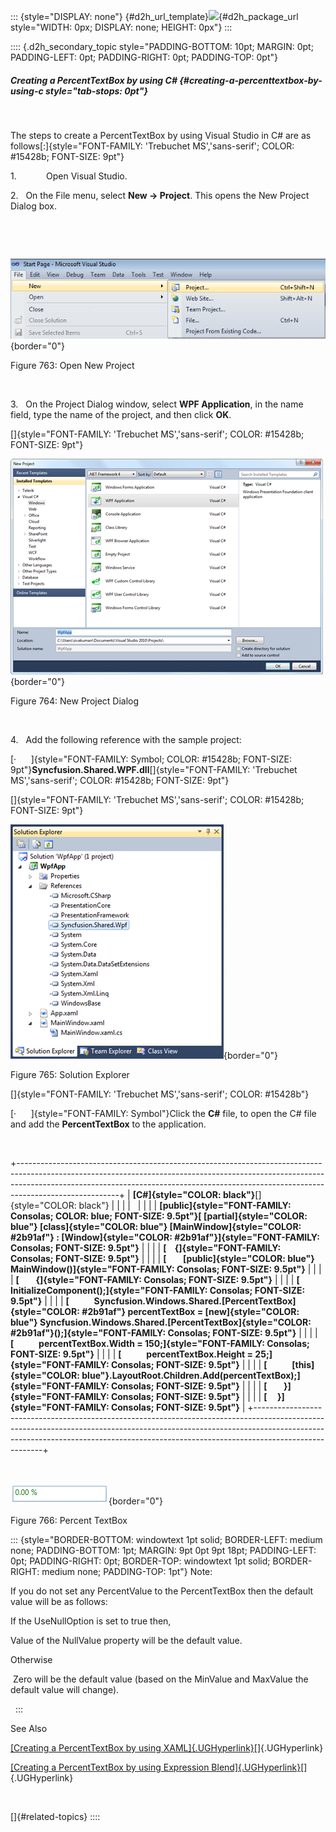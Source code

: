 ::: {style="DISPLAY: none"}
[](ms-xhelp:///?Id=d2h_url_template){#d2h_url_template}![](!package_url!){#d2h_package_url style="WIDTH: 0px; DISPLAY: none; HEIGHT: 0px"}
:::

:::: {.d2h_secondary_topic style="PADDING-BOTTOM: 10pt; MARGIN: 0pt; PADDING-LEFT: 0pt; PADDING-RIGHT: 0pt; PADDING-TOP: 0pt"}
##### Creating a PercentTextBox by using C# {#creating-a-percenttextbox-by-using-c style="tab-stops: 0pt"}

 

The steps to create a PercentTextBox by using Visual Studio in C# are as follows[:]{style="FONT-FAMILY: 'Trebuchet MS','sans-serif'; COLOR: #15428b; FONT-SIZE: 9pt"}

1.            Open Visual Studio.

2.   On the File menu, select **New -\> Project**. This opens the New Project Dialog box.

 

 

![Description: C:\\Documents and Settings\\labuser\\My Documents\\WPF Tools correct Image.png](ImagesExt/image30_13.png){border="0"}

Figure 763: Open New Project

 

3.   On the Project Dialog window, select **WPF Application**, in the name field, type the name of the project, and then click **OK**.

[]{style="FONT-FAMILY: 'Trebuchet MS','sans-serif'; COLOR: #15428b; FONT-SIZE: 9pt"} 

![](ImagesExt/image30_14.png){border="0"}

Figure 764: New Project Dialog

 

4.   Add the following reference with the sample project:

[·      ]{style="FONT-FAMILY: Symbol; COLOR: #15428b; FONT-SIZE: 9pt"}**Syncfusion.Shared.WPF.dll**[]{style="FONT-FAMILY: 'Trebuchet MS','sans-serif'; COLOR: #15428b; FONT-SIZE: 9pt"}

[]{style="FONT-FAMILY: 'Trebuchet MS','sans-serif'; COLOR: #15428b; FONT-SIZE: 9pt"} 

![](ImagesExt/image30_219.png){border="0"}

Figure 765: Solution Explorer

[]{style="FONT-FAMILY: 'Trebuchet MS','sans-serif'; COLOR: #15428b"} 

[·      ]{style="FONT-FAMILY: Symbol"}Click the **C#** file, to open the C# file and add the **PercentTextBox** to the application.

 

+-------------------------------------------------------------------------------------------------------------------------------------------------------------------------------------------------------------------------------------------------------------------+
| **[C#]{style="COLOR: black"}**[]{style="COLOR: black"}                                                                                                                                                                                                            |
|                                                                                                                                                                                                                                                                   |
|                                                                                                                                                                                                                                                                   |
|                                                                                                                                                                                                                                                                   |
| **[public]{style="FONT-FAMILY: Consolas; COLOR: blue; FONT-SIZE: 9.5pt"}[ [partial]{style="COLOR: blue"} [class]{style="COLOR: blue"} [MainWindow]{style="COLOR: #2b91af"} : [Window]{style="COLOR: #2b91af"}]{style="FONT-FAMILY: Consolas; FONT-SIZE: 9.5pt"}** |
|                                                                                                                                                                                                                                                                   |
| **[    {]{style="FONT-FAMILY: Consolas; FONT-SIZE: 9.5pt"}**                                                                                                                                                                                                      |
|                                                                                                                                                                                                                                                                   |
| **[        [public]{style="COLOR: blue"} MainWindow()]{style="FONT-FAMILY: Consolas; FONT-SIZE: 9.5pt"}**                                                                                                                                                         |
|                                                                                                                                                                                                                                                                   |
| **[        {]{style="FONT-FAMILY: Consolas; FONT-SIZE: 9.5pt"}**                                                                                                                                                                                                  |
|                                                                                                                                                                                                                                                                   |
| **[            InitializeComponent();]{style="FONT-FAMILY: Consolas; FONT-SIZE: 9.5pt"}**                                                                                                                                                                         |
|                                                                                                                                                                                                                                                                   |
| **[            Syncfusion.Windows.Shared.[PercentTextBox]{style="COLOR: #2b91af"} percentTextBox = [new]{style="COLOR: blue"} Syncfusion.Windows.Shared.[PercentTextBox]{style="COLOR: #2b91af"}();]{style="FONT-FAMILY: Consolas; FONT-SIZE: 9.5pt"}**           |
|                                                                                                                                                                                                                                                                   |
| **[            percentTextBox.Width = 150;]{style="FONT-FAMILY: Consolas; FONT-SIZE: 9.5pt"}**                                                                                                                                                                    |
|                                                                                                                                                                                                                                                                   |
| **[            percentTextBox.Height = 25;]{style="FONT-FAMILY: Consolas; FONT-SIZE: 9.5pt"}**                                                                                                                                                                    |
|                                                                                                                                                                                                                                                                   |
| **[            [this]{style="COLOR: blue"}.LayoutRoot.Children.Add(percentTextBox);]{style="FONT-FAMILY: Consolas; FONT-SIZE: 9.5pt"}**                                                                                                                           |
|                                                                                                                                                                                                                                                                   |
| **[        }]{style="FONT-FAMILY: Consolas; FONT-SIZE: 9.5pt"}**                                                                                                                                                                                                  |
|                                                                                                                                                                                                                                                                   |
| **[     }]{style="FONT-FAMILY: Consolas; FONT-SIZE: 9.5pt"}**                                                                                                                                                                                                     |
+-------------------------------------------------------------------------------------------------------------------------------------------------------------------------------------------------------------------------------------------------------------------+

 

![](ImagesExt/image30_670.png){border="0"}

Figure 766: Percent TextBox

::: {style="BORDER-BOTTOM: windowtext 1pt solid; BORDER-LEFT: medium none; PADDING-BOTTOM: 1pt; MARGIN: 9pt 0pt 9pt 18pt; PADDING-LEFT: 0pt; PADDING-RIGHT: 0pt; BORDER-TOP: windowtext 1pt solid; BORDER-RIGHT: medium none; PADDING-TOP: 1pt"}
Note:

If you do not set any PercentValue to the PercentTextBox then the default value will be as follows:

If the UseNullOption is set to true then,

Value of the NullValue property will be the default value.

Otherwise

 Zero will be the default value (based on the MinValue and MaxValue the default value will change).

 
:::

See Also

[[Creating a PercentTextBox by using XAML]{.UGHyperlink}](ms-xhelp:///?Id=1a482aa9-ea60-4be4-941e-64ef754bd4f2)[]{.UGHyperlink}

[[Creating a PercentTextBox by using Expression Blend]{.UGHyperlink}](ms-xhelp:///?Id=014a8c51-676e-4236-8433-da32c839e593)[]{.UGHyperlink}

 

[]{#related-topics}
::::
